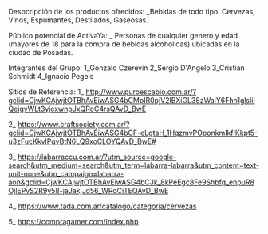 Despcripción de los productos ofrecidos:
_Bebidas de todo tipo: Cervezas, Vinos, Espumantes, Destilados, Gaseosas.

Público potencial de ActivaYa:
_ Personas de cualquier genero y edad (mayores de 18 para la compra de bebidas alcoholicas) ubicadas en la ciudad de Posadas.

Integrantes del Grupo:
1_Gonzalo Czerevin 
2_Sergio D'Angelo
3_Cristian Schmidt 
4_Ignacio Pegels

Sitios de Referencia:
1_  http://www.puroescabio.com.ar/?gclid=CjwKCAjwjtOTBhAvEiwASG4bCMpIR0pjV2lBXiGL38zWaiY6Fhn1glsIilQeigyWLt3yjexwnpJxQRoC4rsQAvD_BwE

2_  https://www.craftsociety.com.ar/?gclid=CjwKCAjwjtOTBhAvEiwASG4bCF-eLgtaH_1HqzmvPOponkmIkfIKkpt5-u3zFucKkvlPqvBtN6LQ9xoCLOYQAvD_BwE#

3_ https://labarraccu.com.ar/?utm_source=google-search&utm_medium=search&utm_term=labarra-labarra&utm_content=text-unit-none&utm_campaign=labarra-aon&gclid=CjwKCAjwjtOTBhAvEiwASG4bCJk_8kPeEgc8Fe9Shbfq_enpuR8OjlEPvS2R9y58-jaJakjJd56_WRoCiTEQAvD_BwE

4_  https://www.tada.com.ar/catalogo/categoria/cervezas

5_  https://compragamer.com/index.php